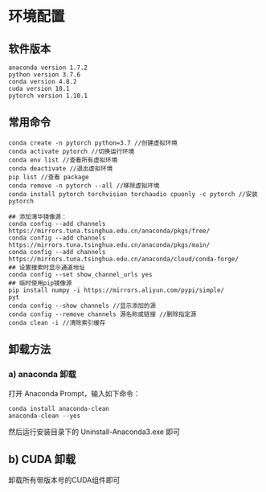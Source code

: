 # 环境配置



## 软件版本

```
anaconda version 1.7.2
python version 3.7.6
conda version 4.8.2
cuda version 10.1
pytorch version 1.10.1
```



## 常用命令

```
conda create -n pytorch python=3.7 //创建虚拟环境
conda activate pytorch //切换运行环境
conda env list //查看所有虚拟环境
conda deactivate //退出虚拟环境
pip list //查看 package
conda remove -n pytorch --all //移除虚拟环境
conda install pytorch torchvision torchaudio cpuonly -c pytorch //安装pytorch

## 添加清华镜像源：
conda config --add channels https://mirrors.tuna.tsinghua.edu.cn/anaconda/pkgs/free/
conda config --add channels https://mirrors.tuna.tsinghua.edu.cn/anaconda/pkgs/main/
conda config --add channels https://mirrors.tuna.tsinghua.edu.cn/anaconda/cloud/conda-forge/
## 设置搜索时显示通道地址
conda config --set show_channel_urls yes
## 临时使用pip镜像源
pip install numpy -i https://mirrors.aliyun.com/pypi/simple/
pyt
conda config --show channels //显示添加的源
conda config --remove channels 源名称或链接 //删除指定源
conda clean -i //清除索引缓存

```



## 卸载方法

### a) anaconda 卸载

打开 Anaconda Prompt，输入如下命令：

```
conda install anaconda-clean
anaconda-clean --yes
```

然后运行安装目录下的 Uninstall-Anaconda3.exe 即可



## b) CUDA 卸载

卸载所有带版本号的CUDA组件即可

